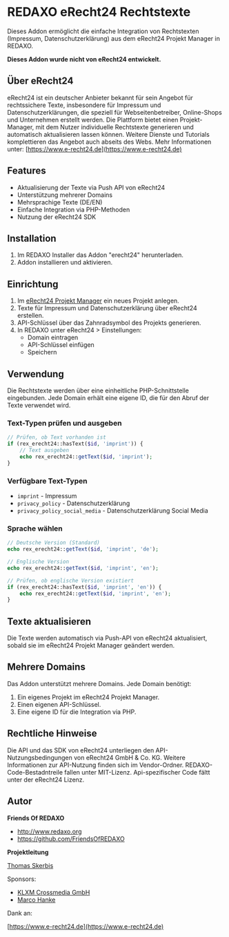 # REDAXO eRecht24 Rechtstexte

Dieses Addon ermöglicht die einfache Integration von Rechtstexten (Impressum, Datenschutzerklärung) aus dem eRecht24 Projekt Manager in REDAXO.

**Dieses Addon wurde nicht von eRecht24 entwickelt.** 

## Über eRecht24 
eRecht24 ist ein deutscher Anbieter bekannt für sein Angebot für rechtssichere Texte, insbesondere für Impressum und Datenschutzerklärungen, die speziell für Webseitenbetreiber, Online-Shops und Unternehmen erstellt werden. Die Plattform bietet einen Projekt-Manager, mit dem Nutzer individuelle Rechtstexte generieren und automatisch aktualisieren lassen können. Weitere Dienste und Tutorials komplettieren das Angebot auch abseits des Webs. 
Mehr Informationen unter: [https://www.e-recht24.de](https://www.e-recht24.de)


## Features

- Aktualisierung der Texte via Push API von eRecht24
- Unterstützung mehrerer Domains
- Mehrsprachige Texte (DE/EN)
- Einfache Integration via PHP-Methoden
- Nutzung der eRecht24 SDK

## Installation

1. Im REDAXO Installer das Addon "erecht24" herunterladen.
2. Addon installieren und aktivieren.

## Einrichtung

1. Im [eRecht24 Projekt Manager](https://www.e-recht24.de/mitglieder/tools/projekt-manager/) ein neues Projekt anlegen.
2. Texte für Impressum und Datenschutzerklärung über eRecht24 erstellen.
3. API-Schlüssel über das Zahnradsymbol des Projekts generieren.
4. In REDAXO unter eRecht24 > Einstellungen:
   - Domain eintragen
   - API-Schlüssel einfügen
   - Speichern

## Verwendung

Die Rechtstexte werden über eine einheitliche PHP-Schnittstelle eingebunden. Jede Domain erhält eine eigene ID, die für den Abruf der Texte verwendet wird.

### Text-Typen prüfen und ausgeben

```php
// Prüfen, ob Text vorhanden ist
if (rex_erecht24::hasText($id, 'imprint')) {
    // Text ausgeben
    echo rex_erecht24::getText($id, 'imprint');
}
```

### Verfügbare Text-Typen

- `imprint` - Impressum
- `privacy_policy` - Datenschutzerklärung
- `privacy_policy_social_media` - Datenschutzerklärung Social Media

### Sprache wählen

```php
// Deutsche Version (Standard)
echo rex_erecht24::getText($id, 'imprint', 'de');

// Englische Version
echo rex_erecht24::getText($id, 'imprint', 'en');

// Prüfen, ob englische Version existiert
if (rex_erecht24::hasText($id, 'imprint', 'en')) {
    echo rex_erecht24::getText($id, 'imprint', 'en');
}
```

## Texte aktualisieren

Die Texte werden automatisch via Push-API von eRecht24 aktualisiert, sobald sie im eRecht24 Projekt Manager geändert werden.

## Mehrere Domains

Das Addon unterstützt mehrere Domains. Jede Domain benötigt:
1. Ein eigenes Projekt im eRecht24 Projekt Manager.
2. Einen eigenen API-Schlüssel.
3. Eine eigene ID für die Integration via PHP.


## Rechtliche Hinweise
Die API und das SDK von eRecht24 unterliegen den API-Nutzungsbedingungen von eRecht24 GmbH & Co. KG. Weitere Informationen zur API-Nutzung finden sich im Vendor-Ordner.
REDAXO-Code-Bestadntreile fallen unter MIT-Lizenz. Api-spezifischer Code fältt unter der eRecht24 Lizenz.

## Autor

**Friends Of REDAXO**

* http://www.redaxo.org
* https://github.com/FriendsOfREDAXO

**Projektleitung**

[Thomas Skerbis](https://github.com/skerbis)

Sponsors: 

- [KLXM Crossmedia GmbH](https://klxm.de)
- [Marco Hanke](https://github.com/marcohanke)

Dank an: 

[https://www.e-recht24.de](https://www.e-recht24.de)






